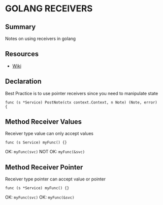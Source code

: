 # GOLANG RECEIVERS

## Summary

Notes on using receivers in golang

## Resources

- [Wiki](https://github.com/golang/go/wiki/MethodSets)

## Declaration

Best Practice is to use pointer receivers since you need to manipulate state

```golang
func (s *Service) PostNote(ctx context.Context, n Note) (Note, error) {
```

## Method Receiver Values

Receiver type value can only accept values

```golang
func (s Service) myFunc() {}

```

OK: `myFunc(svc)`
NOT OK: `myFunc(&svc)`

## Method Receiver Pointer

Receiver type pointer can accept value or pointer

```golang
func (s *Service) myFunc() {}
```

OK: `myFunc(svc)`
OK: `myFunc(&svc)`

